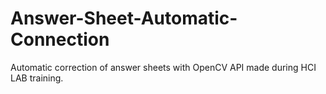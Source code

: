 # Answer-Sheet-Automatic-Connection
Automatic correction of answer sheets with OpenCV API made during HCI LAB training.
